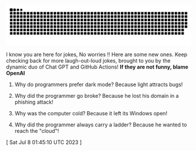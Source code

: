 <picture>
  <source media="(prefers-color-scheme: dark)" srcset="https://raw.githubusercontent.com/platane/platane/output/github-contribution-grid-snake-dark.svg">
  <source media="(prefers-color-scheme: light)" srcset="https://raw.githubusercontent.com/platane/platane/output/github-contribution-grid-snake.svg">
  <img alt="github contribution grid snake animation" src="https://raw.githubusercontent.com/platane/platane/output/github-contribution-grid-snake.svg">
</picture>


I know you are here for jokes, No worries !!
Here are some new ones. Keep checking back for more laugh-out-loud jokes, brought to you by the dynamic duo of Chat GPT and GitHub Actions! __If they are not funny, blame OpenAI__
 
1. Why do programmers prefer dark mode? 
Because light attracts bugs!

2. Why did the programmer go broke? 
Because he lost his domain in a phishing attack!

3. Why was the computer cold? 
Because it left its Windows open!

4. Why did the programmer always carry a ladder? 
Because he wanted to reach the "cloud"!
 
[ 
Sat Jul  8 01:45:10 UTC 2023
 ]
